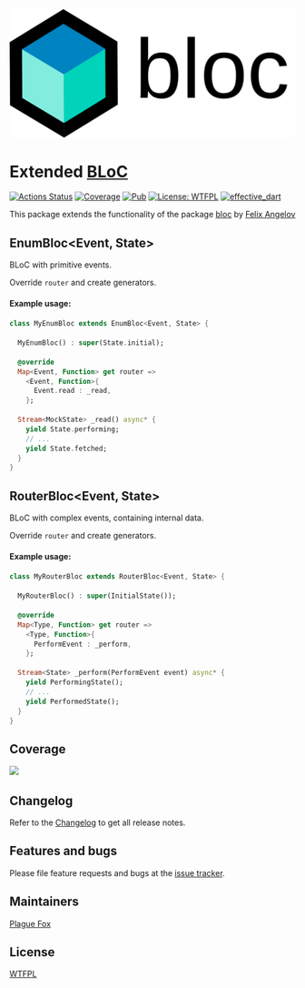 ![](https://raw.githubusercontent.com/felangel/bloc/master/docs/assets/bloc_logo_full.png)  
  
  
# Extended [BLoC](https://pub.dev/packages/bloc)
[![Actions Status](https://github.com/PlugFox/extended_bloc/workflows/extended_bloc/badge.svg)](https://github.com/PlugFox/extended_bloc/actions)
[![Coverage](https://codecov.io/gh/PlugFox/extended_bloc/branch/master/graph/badge.svg)](https://codecov.io/gh/PlugFox/extended_bloc)
[![Pub](https://img.shields.io/pub/v/extended_bloc.svg)](https://pub.dev/packages/extended_bloc)
[![License: WTFPL](https://img.shields.io/badge/License-WTFPL-brightgreen.svg)](https://en.wikipedia.org/wiki/WTFPL)
[![effective_dart](https://img.shields.io/badge/style-effective_dart-40c4ff.svg)](https://github.com/tenhobi/effective_dart)
  
This package extends the functionality of the package [bloc](https://pub.dev/packages/bloc) by [Felix Angelov](https://github.com/felangel)  
  
  
## EnumBloc<Event, State>  
  
BLoC with primitive events.  
  
Override `router` and create generators.  
 
#### Example usage:  
```dart
class MyEnumBloc extends EnumBloc<Event, State> {

  MyEnumBloc() : super(State.initial);

  @override
  Map<Event, Function> get router =>
    <Event, Function>{
      Event.read : _read,
    };

  Stream<MockState> _read() async* {
    yield State.performing;
    // ...
    yield State.fetched;
  }
}
```
  
## RouterBloc<Event, State>  
  
BLoC with complex events, containing internal data.  
  
Override `router` and create generators.  
  
#### Example usage:  
```dart
class MyRouterBloc extends RouterBloc<Event, State> {

  MyRouterBloc() : super(InitialState());

  @override
  Map<Type, Function> get router =>
    <Type, Function>{
      PerformEvent : _perform,
    };

  Stream<State> _perform(PerformEvent event) async* {
    yield PerformingState();
    // ...
    yield PerformedState();
  }
}
```
  
  
## Coverage  
  
[![](https://codecov.io/gh/PlugFox/extended_bloc/branch/dev/graphs/sunburst.svg)](https://codecov.io/gh/PlugFox/extended_bloc/branch/master)  
  
  
## Changelog  
  
Refer to the [Changelog](https://github.com/plugfox/extended_bloc/blob/master/CHANGELOG.md) to get all release notes.  
  
  
## Features and bugs  
  
Please file feature requests and bugs at the [issue tracker][tracker].
  
[tracker]: https://github.com/PlugFox/extended_bloc/issues
  
  
## Maintainers  
  
[Plague Fox](https://plugfox.dev)  
  
  
## License  
  
[WTFPL](https://github.com/plugfox/extended_bloc/blob/master/LICENSE)  
  
  